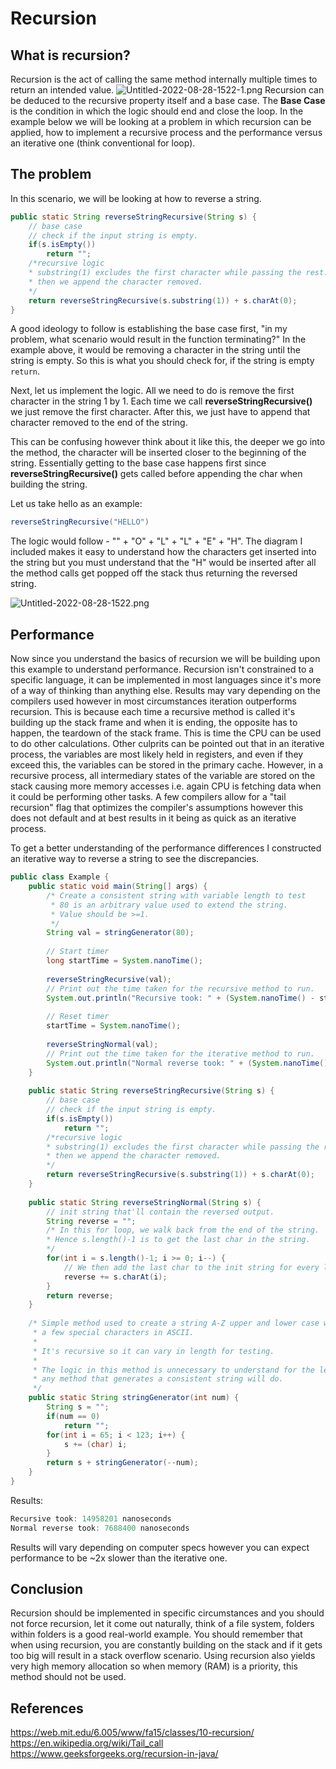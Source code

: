 # Recursion
## What is recursion?
Recursion is the act of calling the same method internally multiple times to return an intended value.
![Untitled-2022-08-28-1522-1.png](Images/Untitled-2022-08-28-1522-1.png)
Recursion can be deduced to the recursive property itself and a base case.  The **Base Case** is the condition in which the logic should end and close the loop. In the example below we will be looking at a problem in which recursion can be applied, how to implement a recursive process and the performance versus an iterative one (think conventional for loop).

## The problem
In this scenario, we will be looking at how to reverse a string.
```java 
public static String reverseStringRecursive(String s) {
	// base case
	// check if the input string is empty.
	if(s.isEmpty())
		return "";
	/*recursive logic
	* substring(1) excludes the first character while passing the rest.
	* then we append the character removed.
	*/ 
	return reverseStringRecursive(s.substring(1)) + s.charAt(0);
}
```

A good ideology to follow is establishing the base case first, "in my problem, what scenario would result in the function terminating?" In the example above, it would be removing a character in the string until the string is empty. So this is what you should check for, if the string is empty `return`.

Next, let us implement the logic. All we need to do is remove the first character in the string 1 by 1. Each time we call <strong>reverseStringRecursive()</strong> we just remove the first character. After this, we just have to append that character removed to the end of the string.

This can be confusing however think about it like this, the deeper we go into the method, the character will be inserted closer to the beginning of the string. Essentially getting to the base case happens first since <strong>reverseStringRecursive()</strong> gets called before appending the char when building the string. 

Let us take hello as an example:
```java
reverseStringRecursive("HELLO")
```
The logic would follow - "" + "O" + "L" + "L" + "E" + "H". The diagram I included makes it easy to understand how the characters get inserted into the string but you must understand that the "H" would be inserted after all the method calls get popped off the stack thus returning the reversed string. 

![Untitled-2022-08-28-1522.png](Images/Untitled-2022-08-28-1522.png)

## Performance
Now since you understand the basics of recursion we will be building upon this example to understand performance. Recursion isn't constrained to a specific language, it can be implemented in most languages since it's more of a way of thinking than anything else. Results may vary depending on the compilers used however in most circumstances iteration outperforms recursion. This is because each time a recursive method is called it's building up the stack frame and when it is ending, the opposite has to happen, the teardown of the stack frame. This is time the CPU can be used to do other calculations. Other culprits can be pointed out that in an iterative process, the variables are most likely held in registers, and even if they exceed this, the variables can be stored in the primary cache. However, in a recursive process, all intermediary states of the variable are stored on the stack causing more memory accesses i.e. again CPU is fetching data when it could be performing other tasks. A few compilers allow for a "tail recursion" flag that optimizes the compiler's assumptions however this does not default and at best results in it being as quick as an iterative process.

To get a better understanding of the performance differences I constructed an iterative way to reverse a string to see the discrepancies.
```java
public class Example {
	public static void main(String[] args) {
		/* Create a consistent string with variable length to test
		 * 80 is an arbitrary value used to extend the string.
		 * Value should be >=1.
		 */
		String val = stringGenerator(80);
		
		// Start timer
		long startTime = System.nanoTime();
		
		reverseStringRecursive(val);
		// Print out the time taken for the recursive method to run.
		System.out.println("Recursive took: " + (System.nanoTime() - startTime) + " nanoseconds"); 
		
		// Reset timer
		startTime = System.nanoTime();
		
		reverseStringNormal(val);
		// Print out the time taken for the iterative method to run.
		System.out.println("Normal reverse took: " + (System.nanoTime() - startTime) + " nanoseconds");
	}
	
	public static String reverseStringRecursive(String s) {
		// base case
		// check if the input string is empty.
		if(s.isEmpty())
			return "";
		/*recursive logic
		* substring(1) excludes the first character while passing the rest.
		* then we append the character removed.
		*/ 
		return reverseStringRecursive(s.substring(1)) + s.charAt(0);
	}
	
	public static String reverseStringNormal(String s) {
		// init string that'll contain the reversed output.
		String reverse = "";
		/* In this for loop, we walk back from the end of the string.
		* Hence s.length()-1 is to get the last char in the string.
		*/
		for(int i = s.length()-1; i >= 0; i--) {
			// We then add the last char to the init string for every last char.
			reverse += s.charAt(i);
		}
		return reverse;
	}
	
	/* Simple method used to create a string A-Z upper and lower case with 
	 * a few special characters in ASCII.
	 * 
	 * It's recursive so it can vary in length for testing.
	 * 
	 * The logic in this method is unnecessary to understand for the lesson,
	 * any method that generates a consistent string will do.
	 */
	public static String stringGenerator(int num) {
		String s = "";
		if(num == 0)
			return "";
		for(int i = 65; i < 123; i++) {
			s += (char) i;
		}
		return s + stringGenerator(--num);
	}
}
```

Results:
``` java
Recursive took: 14958201 nanoseconds
Normal reverse took: 7688400 nanoseconds
```
Results will vary depending on computer specs however you can expect performance to be ~2x slower than the iterative one.

## Conclusion
Recursion should be implemented in specific circumstances and you should not force recursion, let it come out naturally, think of a file system, folders within folders is a good real-world example. You should remember that when using recursion, you are constantly building on the stack and if it gets too big will result in a stack overflow scenario. Using recursion also yields very high memory allocation so when memory (RAM) is a priority, this method should not be used.

## References
https://web.mit.edu/6.005/www/fa15/classes/10-recursion/
https://en.wikipedia.org/wiki/Tail_call
https://www.geeksforgeeks.org/recursion-in-java/
